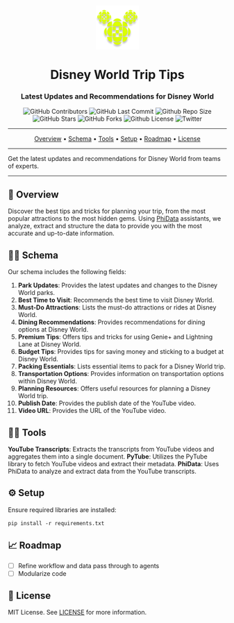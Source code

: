 <div align="center">

<img width="100px" src="./output/logo.png" />

# Disney World Trip Tips

### Latest Updates and Recommendations for Disney World

<p>
<img alt="GitHub Contributors" src="https://img.shields.io/github/contributors/amadad/agentcy2" />
<img alt="GitHub Last Commit" src="https://img.shields.io/github/last-commit/amadad/agentcy2" />
<img alt="Github Repo Size" src="https://img.shields.io/github/repo-size/amadad/agentcy2" />
<img alt="GitHub Stars" src="https://img.shields.io/github/stars/amadad/agentcy2" />
<img alt="GitHub Forks" src="https://img.shields.io/github/forks/amadad/agentcy2" />
<img alt="Github License" src="https://img.shields.io/badge/License-MIT-yellow.svg" />
<img alt="Twitter" src="https://img.shields.io/twitter/follow/amadad?style=social" />
</p>

</div>

-----

<p align="center">
  <a href="#-overview">Overview</a> •
  <a href="#-schema">Schema</a> •
  <a href="#-tools">Tools</a> •
  <a href="#-setup">Setup</a> • 
  <a href="#-roadmap">Roadmap</a> •
  <a href="#-license">License</a>
</p>

-----

Get the latest updates and recommendations for Disney World from teams of experts. 

-----

## 📖 Overview

Discover the best tips and tricks for planning your trip, from the most popular attractions to the most hidden gems. Using [PhiData](https://www.phidata.com) assistants, we analyze, extract and structure the data to provide you with the most accurate and up-to-date information.

## 🕵🏽 Schema

Our schema includes the following fields:

1. **Park Updates**: Provides the latest updates and changes to the Disney World parks.
2. **Best Time to Visit**: Recommends the best time to visit Disney World.
3. **Must-Do Attractions**: Lists the must-do attractions or rides at Disney World.
4. **Dining Recommendations**: Provides recommendations for dining options at Disney World.
5. **Premium Tips**: Offers tips and tricks for using Genie+ and Lightning Lane at Disney World.
6. **Budget Tips**: Provides tips for saving money and sticking to a budget at Disney World.
7. **Packing Essentials**: Lists essential items to pack for a Disney World trip.
8. **Transportation Options**: Provides information on transportation options within Disney World.
9. **Planning Resources**: Offers useful resources for planning a Disney World trip.
10. **Publish Date**: Provides the publish date of the YouTube video.
11. **Video URL**: Provides the URL of the YouTube video.

## 🕵🏽 Tools

**YouTube Transcripts**: Extracts the transcripts from YouTube videos and aggregates them into a single document.
**PyTube**: Utilizes the PyTube library to fetch YouTube videos and extract their metadata.
**PhiData**: Uses PhiData to analyze and extract data from the YouTube transcripts.

## ⚙️ Setup

Ensure required libraries are installed:
```
pip install -r requirements.txt
```

## 📈 Roadmap

- [ ] Refine workflow and data pass through to agents
- [ ] Modularize code

## 📝 License 

MIT License. See [LICENSE](https://opensource.org/license/mit/) for more information.